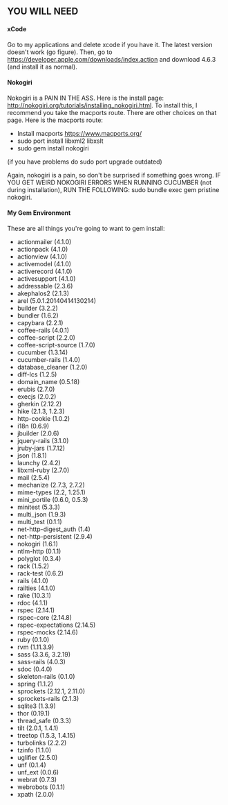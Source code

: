 ## YOU WILL NEED

#### xCode
Go to my applications and delete xcode if you have it. The latest version doesn't work (go figure). Then, go 
to https://developer.apple.com/downloads/index.action and download 4.6.3 (and install it as normal).

#### Nokogiri

Nokogiri is a PAIN IN THE ASS. Here is the install page: http://nokogiri.org/tutorials/installing_nokogiri.html. 
To install this, I recommend you take the macports route. There are other choices on that page. Here is the macports
route:

- Install macports https://www.macports.org/
- sudo port install libxml2 libxslt
- sudo gem install nokogiri

(if you have problems do sudo port upgrade outdated)

Again, nokogiri is a pain, so don't be surprised if something goes wrong. IF YOU GET WEIRD NOKOGIRI ERRORS WHEN 
RUNNING CUCUMBER (not during installation), RUN THE FOLLOWING: sudo bundle exec gem pristine nokogiri.

#### My Gem Environment

These are all things you're going to want to gem install:
- actionmailer (4.1.0)
- actionpack (4.1.0)
- actionview (4.1.0)
- activemodel (4.1.0)
- activerecord (4.1.0)
- activesupport (4.1.0)
- addressable (2.3.6)
- akephalos2 (2.1.3)
- arel (5.0.1.20140414130214)
- builder (3.2.2)
- bundler (1.6.2)
- capybara (2.2.1)
- coffee-rails (4.0.1)
- coffee-script (2.2.0)
- coffee-script-source (1.7.0)
- cucumber (1.3.14)
- cucumber-rails (1.4.0)
- database_cleaner (1.2.0)
- diff-lcs (1.2.5)
- domain_name (0.5.18)
- erubis (2.7.0)
- execjs (2.0.2)
- gherkin (2.12.2)
- hike (2.1.3, 1.2.3)
- http-cookie (1.0.2)
- i18n (0.6.9)
- jbuilder (2.0.6)
- jquery-rails (3.1.0)
- jruby-jars (1.7.12)
- json (1.8.1)
- launchy (2.4.2)
- libxml-ruby (2.7.0)
- mail (2.5.4)
- mechanize (2.7.3, 2.7.2)
- mime-types (2.2, 1.25.1)
- mini_portile (0.6.0, 0.5.3)
- minitest (5.3.3)
- multi_json (1.9.3)
- multi_test (0.1.1)
- net-http-digest_auth (1.4)
- net-http-persistent (2.9.4)
- nokogiri (1.6.1)
- ntlm-http (0.1.1)
- polyglot (0.3.4)
- rack (1.5.2)
- rack-test (0.6.2)
- rails (4.1.0)
- railties (4.1.0)
- rake (10.3.1)
- rdoc (4.1.1)
- rspec (2.14.1)
- rspec-core (2.14.8)
- rspec-expectations (2.14.5)
- rspec-mocks (2.14.6)
- ruby (0.1.0)
- rvm (1.11.3.9)
- sass (3.3.6, 3.2.19)
- sass-rails (4.0.3)
- sdoc (0.4.0)
- skeleton-rails (0.1.0)
- spring (1.1.2)
- sprockets (2.12.1, 2.11.0)
- sprockets-rails (2.1.3)
- sqlite3 (1.3.9)
- thor (0.19.1)
- thread_safe (0.3.3)
- tilt (2.0.1, 1.4.1)
- treetop (1.5.3, 1.4.15)
- turbolinks (2.2.2)
- tzinfo (1.1.0)
- uglifier (2.5.0)
- unf (0.1.4)
- unf_ext (0.0.6)
- webrat (0.7.3)
- webrobots (0.1.1)
- xpath (2.0.0)


